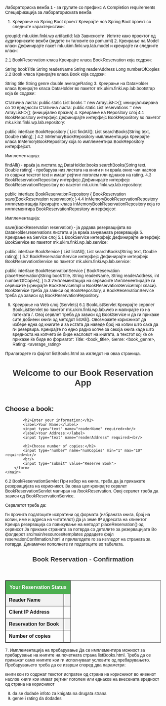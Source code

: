 Лабораториска вежба 1 - за групите со префикс А
Completion requirements
Спецификација за лабораториската вежба
1. Креирање на Spring Boot проект
Креирајте нов Spring Boot проект со следните карактеристики:

groupId: mk.ukim.finki.wp
artifactId: lab
Зависности: Истите како проектот од аудиториските вежби (видете ги <dependency> таговите во pom.xml)
2. Креирање на Model класи
Дефинирајте пакет mk.ukim.finki.wp.lab.model и креирајте ги следните класи:

2.1 BookReservation класа
Креирајте класа BookReservation која содржи:

String bookTitle
String readerName
String readerAddress
Long numberOfCopies
2.2 Book класа
Креирајте класа Book која содржи:

String title
String genre
double averageRating
3. Креирање на DataHolder класа
Креирајте класа DataHolder во пакетот mk.ukim.finki.wp.lab.bootstrap која ќе содржи:

Статична листа: public static List<Book> books = new ArrayList<>(); иницијализирана со 10 вредности
Статична листа: public static List<BookReservation> reservations = new ArrayList<>(); (иницијално празна)
4. Креирање на Repository слој
4.1 BookRepository интерфејс
Дефинирајте интерфејс BookRepository во пакетот mk.ukim.finki.wp.lab.repository:

public interface BookRepository {
    List<Book> findAll();
    List<Book> searchBooks(String text, Double rating);
}
4.2 InMemoryBookRepository имплементација
Креирајте класа InMemoryBookRepository која го имплементира BookRepository интерфејсот.

Имплементација:

findAll() - враќа ја листата од DataHolder.books
searchBooks(String text, Double rating) - пребарува низ листата на книги и ги враќа оние чии наслов го содржи текстот text и имаат рејтинг поголем или еднаков на rating.
4.3 BookReservationRepository интерфејс
Дефинирајте интерфејс BookReservationRepository во пакетот mk.ukim.finki.wp.lab.repository:

public interface BookReservationRepository {
    BookReservation save(BookReservation reservation);
}
4.4 InMemoryBookReservationRepository имплементација
Креирајте класа InMemoryBookReservationRepository која го имплементира BookReservationRepository интерфејсот.

Имплементација:

save(BookReservation reservation) - ја додава резервацијата во DataHolder.reservations листата и ја враќа зачуваната резервација
5. Креирање на Service слој
5.1 BookService интерфејс
Дефинирајте интерфејс BookService во пакетот mk.ukim.finki.wp.lab.service:

public interface BookService {
    List<Book> listAll();
    List<Book> searchBooks(String text, Double rating);
}
5.2 BookReservationService интерфејс
Дефинирајте интерфејс BookReservationService во пакетот mk.ukim.finki.wp.lab.service:

public interface BookReservationService {
    BookReservation placeReservation(String bookTitle, String readerName, String readerAddress, int numberOfCopies);
}
5.3 Имплементација на сервисите
Имплементирајте ги сервисите (креирајте BookServiceImpl и BookReservationServiceImpl класи). BookService треба да зависи од BookRepository, а BookReservationService треба да зависи од BookReservationRepository.

6. Креирање на Web слој (Servlets)
6.1 BookListServlet
Креирајте сервлет BookListServlet во пакетот mk.ukim.finki.wp.lab.web и мапирајте го на патеката /. Овој сервлет треба да зависи од BookService и да ги прикаже сите добиени книги од методот listAll(). Овозможете корисникот да избере една од книгите и за истата да наведе број на копии што сака да ги резервира. Креирајте по едно радио копче за секоја книга каде што вредноста на копчето ќе биде насловот на книгата, а текстот кој ќе се прикаже ќе биде во форматот: Title: <book_title>, Genre: <book_genre>, Rating: <average_rating>

Прилагодете го фајлот listBooks.html за изгледот на оваа страница.

<!DOCTYPE html>
<html>
<head>
    <meta charset="utf-8">
    <title>Book Reservation - Welcome and choose a Book</title>
    <style type="text/css">
        body {
            width: 800px;
            margin: auto;
            font-family: Arial, sans-serif;
        }
        h1 {
            color: #333;
        }
        form {
            margin-top: 20px;
        }
        .book-option {
            margin: 10px 0;
            padding: 10px;
            border: 1px solid #ddd;
            border-radius: 5px;
        }
        .book-option:hover {
            background-color: #f5f5f5;
        }
    </style>
</head>
<body>
    <header>
        <h1>Welcome to our Book Reservation App</h1>
    </header>
    <main>
        <form action="/bookReservation" method="POST">
            <h2>Choose a book:</h2>
            <!-- Display radio buttons for each book,
                 the value should be the book title 
                 and the displayed text should be:
                 Title: <book_title>, Genre: <book_genre>, Rating: <average_rating> -->

            <h2>Enter your information:</h2>
            <label>Your Name:</label>
            <input type="text" name="readerName" required><br/>
            <label>Your Address:</label>
            <input type="text" name="readerAddress" required><br/>

            <h2>Choose number of copies:</h2>
            <input type="number" name="numCopies" min="1" max="10" required><br/>
            <br/>
            <input type="submit" value="Reserve Book">
        </form>
    </main>
</body>
</html>
6.2 BookReservationServlet
При избор на книга, треба да ја прикажете резервацијата на корисникот. За оваа цел креирајте сервлет BookReservationServlet мапиран на /bookReservation. Овој сервлет треба да зависи од BookReservationService.

Сервлетот треба да:

Ги прочита податоците испратени од формата (избраната книга, број на копии, име и адреса на читателот)
Да ја земе IP адресата на клиентот
Креира резервација со повикување на методот placeReservation() од сервисот
Ја прикаже страната за потврда со деталите за резервацијата
Во фолдерот src/main/resources/templates додадете фајл reservationConfirmation.html и прилагодете го за изгледот на страната за потврда. Динамички пополнете ги податоците во табелата.

<!DOCTYPE html>
<html>
<head>
    <meta charset="utf-8">
    <title>Book Reservation - Confirmation</title>
    <style type="text/css">
        body {
            width: 800px;
            margin: auto;
            font-family: Arial, sans-serif;
        }
        h1 {
            color: #333;
        }
        table {
            width: 100%;
            margin-top: 20px;
            border-collapse: collapse;
        }
        table, td, th {
            border: 1px solid #333;
        }
        th {
            background-color: #4CAF50;
            color: white;
            padding: 12px;
        }
        td {
            padding: 10px;
        }
        tr:nth-child(even) {
            background-color: #f2f2f2;
        }
    </style>
</head>
<body>
    <section>
        <header>
            <h1>Book Reservation - Confirmation</h1>
        </header>
        <table>
            <tr>
                <th colspan="2">Your Reservation Status</th>
            </tr>
            <tr>
                <td><b>Reader Name</b></td>
                <td><!-- Display reader name from servlet --></td>
            </tr>
            <tr>
                <td><b>Client IP Address</b></td>
                <td><!-- Display IP address from servlet --></td>
            </tr>
            <tr>
                <td><b>Reservation for Book</b></td>
                <td><!-- Display book title from servlet --></td>
            </tr>
            <tr>
                <td><b>Number of copies</b></td>
                <td><!-- Display number of copies from servlet --></td>
            </tr>
        </table>
    </section>
</body>
</html>
7. Имплементација на пребарување
Да се имплементира можност за пребарување на книгите на почетната страна listBooks.html. Треба да се прикажат само книгите кои ги исполнуваат условите од пребарувањето. Пребарувањето треба да се изврши според два параметри:

книги кои го содржат текстот испратен од страна на корисникот во нивниот наслов
книги кои имаат рејтинг поголем или еднаков на внесената вредност од страна на корисникот

8. da se dodade infoto za knigata na drugata strana
9.  genre i rating da dodades
